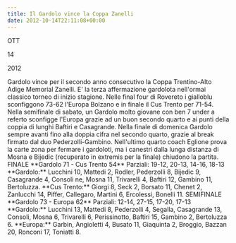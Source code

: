 ```yaml
---
title: Il Gardolo vince la Coppa Zanelli
date: 2012-10-14T22:11:08+00:00
---
```

OTT

14

2012

Gardolo vince per il secondo anno consecutivo la Coppa Trentino-Alto Adige Memorial Zanelli. E' la terza affermazione gardolota nell'ormai classico torneo di inizio stagione. Nelle final four di Rovereto i gialloblu sconfiggono 73-62 l'Europa Bolzano e in finale il Cus Trento per 71-54. Nella semifinale di sabato, un Gardolo molto giovane con ben 7 under a referto sconfigge l'Europa grazie ad un buon secondo quarto e ai punti della coppia di lunghi Baftiri e Casagrande. Nella finale di domenica Gardolo sempre avanti fino alla doppia cifra nel secondo quarto, grazie al break firmato dal duo Pederzolli-Gambino. Nell'ultimo quarto coach Eglione prova la carte zona per fermare i gardoloti, ma i canestri dalla lunga distanza di Mosna e Bijedic (recuperato in extremis per la finale) chiudono la partita. FINALE \*\*Gardolo 71 - Cus Trento 54\*\* Parziali: 19-12, 20-13, 14-16, 18-13 \*\*Gardolo:\*\* Lucchini 10, Mattedi 2, Rodler, Pederzolli 8, Bijedic 9, Casagrande 4, Consoli ne, Mosna 11, Trivarelli 4, Baftiri 12, Gambino 11, Bertoluzza. \*\*Cus Trento:\*\* Giorgi 8, Seck 2, Borsato 11, Chenet 2, Zanlucchi 14, Piffer, Callegaro, Martini 6, Ercolessi, Bonelli 11. SEMIFINALE \*\*Gardolo 73 - Europa 62\*\* Parziali: 12-14, 27-15, 17-20, 17-13 \*\*Gardolo:\*\* Lucchini 13, Mattedi 8, Pederzolli 4, Segalla, Casagrande 13, Consoli, Mosna 6, Trivarelli 6, Perissinotto, Baftiri 15, Gambino 2, Bertoluzza 6. \*\*Europa:\*\* Garbin, Angioletti 4, Busato 11, Giaquinta 2, Broggio, Bazzan 20, Ronconi 17, Toniatti 8.
